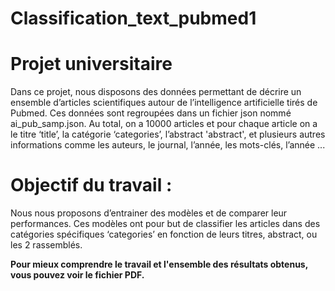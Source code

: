 # Classification_text_pubmed1

# **Projet universitaire**

Dans ce projet, nous disposons des données permettant de décrire un ensemble d’articles scientifiques autour de l’intelligence artificielle tirés de Pubmed. Ces données sont regroupées dans un fichier json nommé ai_pub_samp.json. Au total, on a 10000 articles et pour chaque article on a le titre ‘title’, la catégorie ‘categories’, l’abstract 'abstract', et plusieurs autres informations comme les auteurs, le journal, l’année, les mots-clés, l’année ... 

# **Objectif du travail** : 

Nous nous proposons d’entrainer des modèles et de comparer leur performances. Ces modèles ont pour but de classifier les articles dans des catégories spécifiques ‘categories’ en fonction de leurs titres, abstract, ou les 2 rassemblés. 

**Pour mieux comprendre le travail et l'ensemble des résultats obtenus, vous pouvez voir le fichier PDF.** 
